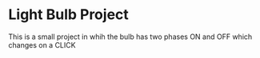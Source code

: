 # Light Bulb Project 
 This is a small project in whih the bulb has two phases ON and OFF which changes on  a CLICK
